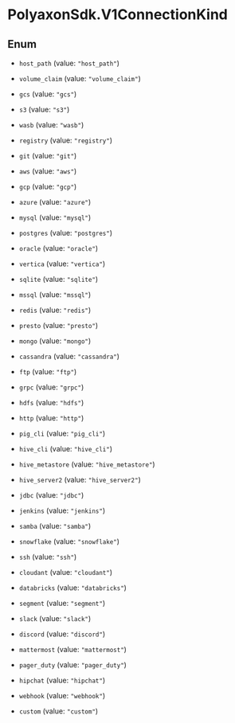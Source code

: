 # PolyaxonSdk.V1ConnectionKind

## Enum


* `host_path` (value: `"host_path"`)

* `volume_claim` (value: `"volume_claim"`)

* `gcs` (value: `"gcs"`)

* `s3` (value: `"s3"`)

* `wasb` (value: `"wasb"`)

* `registry` (value: `"registry"`)

* `git` (value: `"git"`)

* `aws` (value: `"aws"`)

* `gcp` (value: `"gcp"`)

* `azure` (value: `"azure"`)

* `mysql` (value: `"mysql"`)

* `postgres` (value: `"postgres"`)

* `oracle` (value: `"oracle"`)

* `vertica` (value: `"vertica"`)

* `sqlite` (value: `"sqlite"`)

* `mssql` (value: `"mssql"`)

* `redis` (value: `"redis"`)

* `presto` (value: `"presto"`)

* `mongo` (value: `"mongo"`)

* `cassandra` (value: `"cassandra"`)

* `ftp` (value: `"ftp"`)

* `grpc` (value: `"grpc"`)

* `hdfs` (value: `"hdfs"`)

* `http` (value: `"http"`)

* `pig_cli` (value: `"pig_cli"`)

* `hive_cli` (value: `"hive_cli"`)

* `hive_metastore` (value: `"hive_metastore"`)

* `hive_server2` (value: `"hive_server2"`)

* `jdbc` (value: `"jdbc"`)

* `jenkins` (value: `"jenkins"`)

* `samba` (value: `"samba"`)

* `snowflake` (value: `"snowflake"`)

* `ssh` (value: `"ssh"`)

* `cloudant` (value: `"cloudant"`)

* `databricks` (value: `"databricks"`)

* `segment` (value: `"segment"`)

* `slack` (value: `"slack"`)

* `discord` (value: `"discord"`)

* `mattermost` (value: `"mattermost"`)

* `pager_duty` (value: `"pager_duty"`)

* `hipchat` (value: `"hipchat"`)

* `webhook` (value: `"webhook"`)

* `custom` (value: `"custom"`)


